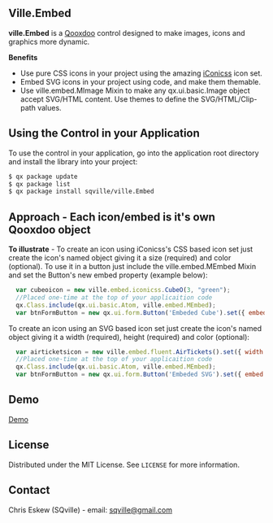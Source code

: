 <!-- ABOUT THE PROJECT -->
## Ville.Embed

**ville.Embed** is a [Qooxdoo](https://qooxdoo.org/) control designed to make images, icons and graphics more dynamic.

**Benefits**
* Use pure CSS icons in your project using the amazing [iConicss](https://github.com/Viglino/iconicss) icon set.
* Embed SVG icons in your project using code, and make them themable.
* Use ville.embed.MImage Mixin to make any qx.ui.basic.Image object accept SVG/HTML content. Use themes to define the SVG/HTML/Clip-path values.


<!-- GETTING STARTED -->
## Using the Control in your Application
To use the control in your application, go into the application root directory and install the library into your project:
```sh
$ qx package update
$ qx package list
$ qx package install sqville/ville.Embed
```

## Approach - Each icon/embed is it's own Qooxdoo object
**To illustrate** - To create an icon using iConicss's CSS based icon set just create the icon's named object giving it a size (required) and color (optional). To use it in a button just include the ville.embed.MEmbed Mixin and set the Button's new embed property (example below): 
```js
  var cubeoicon = new ville.embed.iconicss.CubeO(3, "green");
  //Placed one-time at the top of your applicaition code
  qx.Class.include(qx.ui.basic.Atom, ville.embed.MEmbed);
  var btnFormButton = new qx.ui.form.Button('Embeded Cube').set({ embed : cubeoicon });
```

To create an icon using an SVG based icon set just create the icon's named object giving it a width (required), height (required) and color (optional):
```js
  var airticketsicon = new ville.embed.fluent.AirTickets().set({ width: 40, height: 40 });
  //Placed one-time at the top of your applicaition code
  qx.Class.include(qx.ui.basic.Atom, ville.embed.MEmbed); 
  var btnFormButton = new qx.ui.form.Button('Embeded SVG').set({ embed : airticketsicon });
```

<!-- DEMO -->
## Demo
[Demo](https://sqville.github.io/ville.Embed/published/)


<!-- LICENSE -->
## License

Distributed under the MIT License. See `LICENSE` for more information.



<!-- CONTACT -->
## Contact

Chris Eskew (SQville) - email: sqville@gmail.com